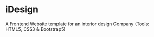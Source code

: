 # iDesign
A Frontend Website template for an interior design Company (Tools: HTML5, CSS3 &amp; Bootstrap5)
